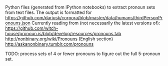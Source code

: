Python files (generated from IPython notebooks) to extract pronoun sets from text files.
The output is formatted for https://github.com/dariusk/corpora/blob/master/data/humans/thirdPersonPronouns.json
Currently reading from (not necessarily the latest versions of):
https://github.com/witch-house/pronoun.is/blob/develop/resources/pronouns.tab
http://nonbinary.org/wiki/Pronouns (English section)
http://askanonbinary.tumblr.com/pronouns

TODO:
process sets of 4 or fewer pronouns to figure out the full 5-pronoun set.